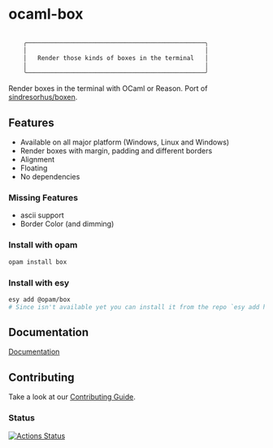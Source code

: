 # ocaml-box

```bash

    ╭─────────────────────────────────────────────────╮
    │                                                 │
    │   Render those kinds of boxes in the terminal   │
    │                                                 │
    ╰─────────────────────────────────────────────────╯

```

Render boxes in the terminal with OCaml or Reason.
Port of [sindresorhus/boxen](https://github.com/sindresorhus/boxen).

## Features

- Available on all major platform (Windows, Linux and Windows)
- Render boxes with margin, padding and different borders
- Alignment
- Floating
- No dependencies

### Missing Features

- ascii support
- Border Color (and dimming)

### Install with opam

```bash
opam install box
```

### Install with esy

```bash
esy add @opam/box
# Since isn't available yet you can install it from the repo `esy add https://github.com/davesnx/ocaml-box or adding a resolution commit`
```

## Documentation

[Documentation](https://davesnx.github.io/ocaml-box/box/index.html)

## Contributing

Take a look at our [Contributing Guide](CONTRIBUTING.md).

### Status

[![Actions Status](https://github.com/davesnx/ocaml-box/workflows/CI/badge.svg)](https://github.com/davesnx/ocaml-box/actions)
